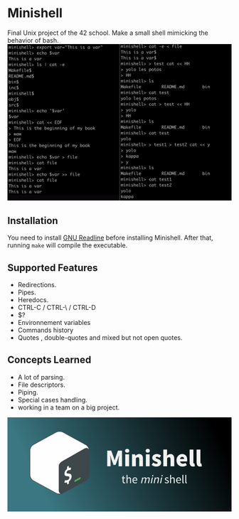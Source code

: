 # Minishell
Final Unix project of the 42 school. Make a small shell mimicking the behavior of bash.  
![Logo](https://github.com/davidszkl/42_school/blob/master/common_core/Minishell/minishell-cropped.png?raw=true)

## Installation

You need to install [GNU Readline](https://tiswww.case.edu/php/chet/readline/rltop.html) before installing Minishell.
After that, running `make` will compile the executable.  

## Supported Features
- Redirections.
- Pipes.
- Heredocs.
- CTRL-C / CTRL-\ / CTRL-D
- $?
- Environnement variables
- Commands history
- Quotes , double-quotes and mixed but not open quotes.

## Concepts Learned
- A lot of parsing.
- File descriptors.
- Piping.
- Special cases handling.
- working in a team on a big project.  

![Logo](https://github.com/davidszkl/42_school/blob/master/common_core/Minishell/minishell.png?raw=true)

